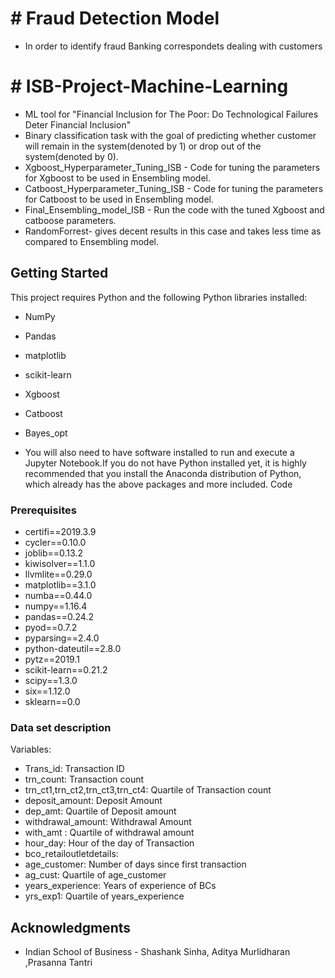 
# # Fraud Detection Model
* In order to identify fraud Banking correspondets dealing with customers

# # ISB-Project-Machine-Learning

* ML tool for "Financial Inclusion for The Poor: Do Technological Failures Deter Financial Inclusion"
* Binary classification task with the goal of predicting whether customer will remain in the system(denoted by 1) or drop out of the system(denoted by 0).
* Xgboost_Hyperparameter_Tuning_ISB - Code for tuning the parameters for Xgboost to be used in Ensembling model.
* Catboost_Hyperparameter_Tuning_ISB - Code for tuning the parameters for Catboost to be used in Ensembling model.
* Final_Ensembling_model_ISB - Run the code with the tuned Xgboost and catboose parameters.
* RandomForrest- gives decent results in this case and takes less time as compared to Ensembling model.


## Getting Started
This project requires Python and the following Python libraries installed:
* NumPy
*	Pandas
*	matplotlib
*	scikit-learn
*	Xgboost
*	Catboost
*	Bayes_opt

* You will also need to have software installed to run and execute a Jupyter Notebook.If you do not have Python installed yet, it is highly recommended that you install the Anaconda distribution of Python, which already has the above packages and more included.
Code

### Prerequisites
* certifi==2019.3.9
* cycler==0.10.0
* joblib==0.13.2
* kiwisolver==1.1.0
* llvmlite==0.29.0
* matplotlib==3.1.0
* numba==0.44.0
* numpy==1.16.4
* pandas==0.24.2
* pyod==0.7.2
* pyparsing==2.4.0
* python-dateutil==2.8.0
* pytz==2019.1
* scikit-learn==0.21.2
* scipy==1.3.0
* six==1.12.0
* sklearn==0.0


### Data set description

Variables:
* Trans_id: Transaction ID 
* trn_count: Transaction count 
* trn_ct1,trn_ct2,trn_ct3,trn_ct4: Quartile of Transaction count
* deposit_amount: Deposit Amount
* dep_amt: Quartile of Deposit amount
* withdrawal_amount: Withdrawal Amount 
* with_amt : Quartile of withdrawal amount
* hour_day: Hour of the day of Transaction
* bco_retailoutletdetails: 
* age_customer: Number of days since first transaction
* ag_cust: Quartile of age_customer
* years_experience: Years of experience of BCs
* yrs_exp1: Quartile of years_experience


## Acknowledgments

* Indian School of Business - Shashank Sinha, Aditya Murlidharan ,Prasanna Tantri
